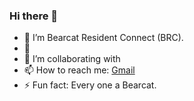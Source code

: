 ### Hi there 👋


- 🔭 I’m Bearcat Resident Connect (BRC).
- 🌱
- 👯 I’m collaborating with 
- 📫 How to reach me: [Gmail](bearcat.residentconnect@gmail.com)
- ⚡ Fun fact: Every one a Bearcat.

